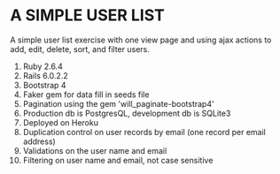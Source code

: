 # A SIMPLE USER LIST

A simple user list exercise with one view page and using ajax actions to add, edit, delete, sort, and filter users.

 1. Ruby 2.6.4
 2. Rails 6.0.2.2
 3. Bootstrap 4
 4. Faker gem for data fill in seeds file
 5. Pagination using the gem 'will_paginate-bootstrap4'
 6. Production db is PostgresQL, development db is SQLite3
 7. Deployed on Heroku
 8. Duplication control on user records by email (one record per email address)
 9. Validations on the user name and email
10. Filtering on user name and email, not case sensitive

